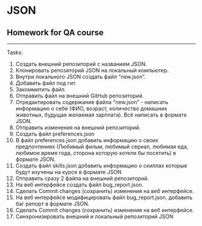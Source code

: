 # JSON
## Homework for QA course
____

Tasks:  

 1) Создать внешний репозиторий c названием JSON.  
 2) Клонировать репозиторий JSON на локальный компьютер.   
 3) Внутри локального JSON создать файл “new.json”.   
 4) Добавить файл под гит.   
 5) Закоммитить файл.   
 6) Отправить файл на внешний GitHub репозиторий.  
 7) Отредактировать содержание файла “new.json” - написать информацию о себе (ФИО, возраст, количество домашних животных, будущая желаемая зарплата). Всё написать в формате JSON.   
 8) Отправить изменения на внешний репозиторий.   
 9) Создать файл preferences.json  
 10) В файл preferences.json добавить информацию о своих предпочтениях (Любимый фильм, любимый сериал, любимая еда, любимое время года, сторона которую хотели бы посетить) в формате JSON.   
 11) Создать файл skills.json добавить информацию о скиллах которые будут изучены на курсе в формате JSON   
 12) Отправить сразу 2 файла на внешний репозиторий.   
 13) На веб интерфейсе создать файл bug_report.json.   
 14) Сделать Commit changes (сохранить) изменения на веб интерфейсе.   
 15) На веб интерфейсе модифицировать файл bug_report.json, добавить баг репорт в формате JSON.   
 16) Сделать Commit changes (сохранить) изменения на веб интерфейсе.   
 17) Синхронизировать внешний и локальный репозиторий JSON   
